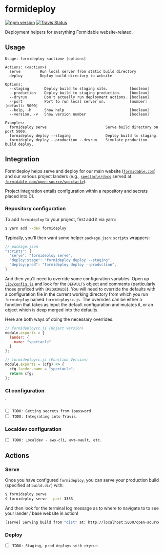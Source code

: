 formideploy
===========

[![npm version][npm_img]][npm_site]
[![Travis Status][trav_img]][trav_site]

Deployment helpers for everything Formidable website-related.

## Usage

```
Usage: formideploy <action> [options]

Actions: (<action>)
  serve         Run local server from static build directory
  deploy        Deploy build directory to website

Options:
  --staging       Deploy build to staging site.          [boolean]
  --production    Deploy build to staging production.    [boolean]
  --dryrun        Don't actually run deployment actions. [boolean]
  --port          Port to run local server on.           [number] [default: 5000]
  --help, -h      Show help                              [boolean]
  --version, -v   Show version number                    [boolean]

Examples:
  formideploy serve                           Serve build directory on port 5000.
  formideploy deploy --staging                Deploy build to staging.
  formideploy deploy --production --dryrun    Simulate production build deploy.
```

## Integration

Formideploy helps serve and deploy for our main website ([`formidable.com`](https://formidable.com)) and our various project landers (e.g., [`spectacle/docs`](https://github.com/FormidableLabs/spectacle/tree/master/docs) served at [`formidable.com/open-source/spectacle`](https://formidable.com/open-source/spectacle)).

Project integration entails configuration within a repository and secrets placed into CI.

### Repository configuration

To add `formideploy` to your project, first add it via yarn:

```sh
$ yarn add --dev formideploy
```

Typically, you'll then want some helper `package.json:scripts` wrappers:

```js
// package.json
"scripts": {
  "serve": "formideploy serve",
  "deploy:stage": "formideploy deploy --staging",
  "deploy:prod": "formideploy deploy --production",
}
```

And then you'll need to override some configuration variables. Open up [`lib/config.js`](./lib/config.js) and look for the `DEFAULTS` object and comments (particularly those prefixed with `[REQUIRED]`). You will need to override the defaults with a configuration file in the current working directory from which you run `formideploy` named `formideployrc.js`. The overrides can be either a function that takes as input the default configuration and mutates it, or an object which is deep merged into the defaults.

Here are both ways of doing the necessary overrides:

```js
// formideployrc.js (Object Version)
module.exports = {
  lander: {
    name: "spectacle"
  }
};
```

```js
// formideployrc.js (Function Version)
module.exports = (cfg) => {
  cfg.lander.name = "spectacle";
  return cfg;
};
```

### CI configuration
`
- [ ] `TODO: Getting secrets from 1password.`
- [ ] `TODO: Integrating into Travis.`

### Localdev configuration

- [ ] `TODO: Localdev - aws-cli, aws-vault, etc.`

## Actions

### Serve

Once you have configured `formideploy`, you can serve your production build (specified at `build.dir`) with:

```sh
$ formideploy serve
$ formideploy serve --port 3333
```

And then look for the terminal log message as to where to navigate to to see your lander / base website in action!

```sh
[serve] Serving build from "dist" at: http://localhost:5000/open-source/spectacle
```

### Deploy

- [ ] `TODO: Staging, prod deploys with dryrun`

[npm_img]: https://badge.fury.io/js/formideploy.svg
[npm_site]: http://badge.fury.io/js/formideploy
[trav_img]: https://api.travis-ci.com/FormidableLabs/formideploy.svg
[trav_site]: https://travis-ci.com/FormidableLabs/formideploy

